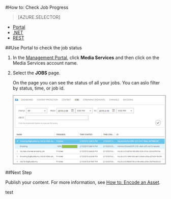<properties 
	pageTitle="How to Check Job Progress using the Azure Management Portal" 
	description="Learn how to track job progress using the Azure Management Portal." 
	services="media-services" 
	documentationCenter="" 
	authors="juliako" 
	manager="dwrede" 
	editor=""/>

<tags 
	ms.service="media-services" 
	ms.workload="media" 
	ms.tgt_pltfrm="na" 
	ms.devlang="na" 
	ms.topic="article" 
	ms.date="08/11/2015"
	ms.author="juliako"/>

#How to: Check Job Progress

> [AZURE.SELECTOR]
- [Portal](media-services-portal-check-job-progress.md)
- [.NET](media-services-check-job-progress.md)
- [REST](media-services-rest-check-job-progress.md)

##Use Portal to check the job status

1. In the [Management Portal](http://go.microsoft.com/fwlink/?LinkID=256666&clcid=0x409), click **Media Services** and then click on the Media Services account name.
2. Select the **JOBS** page. 

	On the page you can see the status of  all your jobs. You can aslo filter by status, time, or job id.

	![CheckStatus][checkstatus]

##Next Step

Publish your content. For more information, see [How to: Encode an Asset](../media-services-manage-content#publish). 


[checkstatus]: ./media/media-services-portal-check-job-progress/media-services-monitor-job-progress.png
 
test
